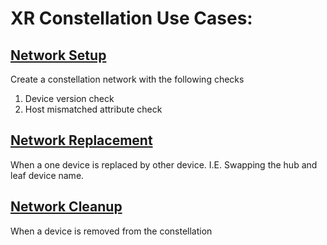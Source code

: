 # XR Constellation Use Cases:

## [Network Setup](https://github.com/infinera/terraform-xr-network/tree/main/use_cases/network_replacement)
Create a constellation network with the following checks
  1. Device version check
  2. Host mismatched attribute check

## [Network Replacement](https://github.com/infinera/terraform-xr-network/tree/main/use_cases/network_setup)
When a one device is replaced by other device. I.E. Swapping the hub and leaf device name.

## [Network Cleanup](https://github.com/infinera/terraform-xr-network/tree/main/use_cases/network_cleanup_device)
When a device is removed from the constellation

